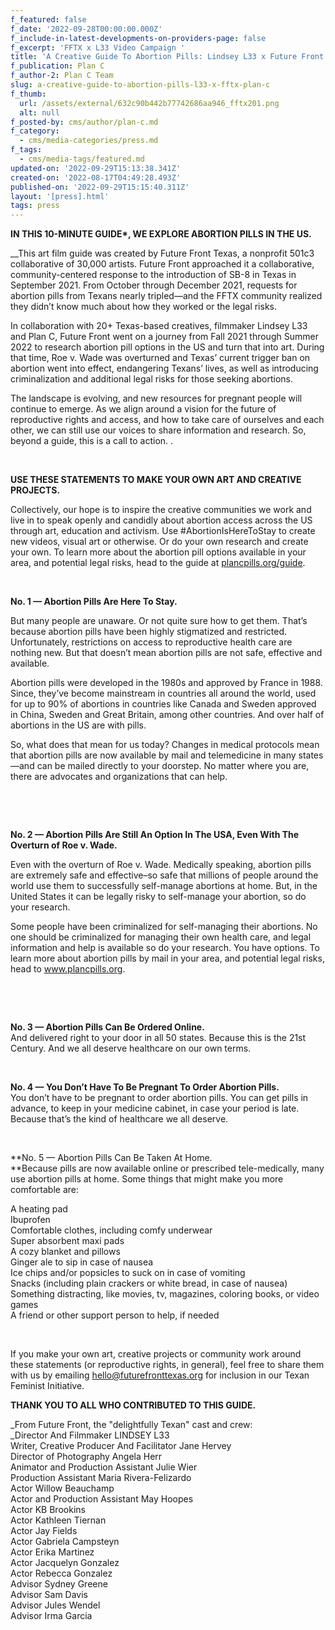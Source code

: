 ```yaml
---
f_featured: false
f_date: '2022-09-28T00:00:00.000Z'
f_include-in-latest-developments-on-providers-page: false
f_excerpt: 'FFTX x L33 Video Campaign '
title: 'A Creative Guide To Abortion Pills: Lindsey L33 x Future Front Texas x Plan C'
f_publication: Plan C
f_author-2: Plan C Team
slug: a-creative-guide-to-abortion-pills-l33-x-fftx-plan-c
f_thumb:
  url: /assets/external/632c90b442b77742686aa946_fftx201.png
  alt: null
f_posted-by: cms/author/plan-c.md
f_category:
  - cms/media-categories/press.md
f_tags:
  - cms/media-tags/featured.md
updated-on: '2022-09-29T15:13:38.341Z'
created-on: '2022-08-17T04:49:28.493Z'
published-on: '2022-09-29T15:15:40.311Z'
layout: '[press].html'
tags: press
---
```


**IN THIS 10-MINUTE GUIDE\*, WE EXPLORE ABORTION PILLS IN THE US.**

_‍_This art film guide was created by Future Front Texas, a nonprofit 501c3 collaborative of 30,000 artists. Future Front approached it a collaborative, community-centered response to the introduction of SB-8 in Texas in September 2021. From October through December 2021, requests for abortion pills from Texans nearly tripled—and the FFTX community realized they didn’t know much about how they worked or the legal risks.

In collaboration with 20+ Texas-based creatives, filmmaker Lindsey L33 and Plan C, Future Front went on a journey from Fall 2021 through Summer 2022 to research abortion pill options in the US and turn that into art. During that time, Roe v. Wade was overturned and Texas’ current trigger ban on abortion went into effect, endangering Texans’ lives, as well as introducing criminalization and additional legal risks for those seeking abortions.

The landscape is evolving, and new resources for pregnant people will continue to emerge. As we align around a vision for the future of reproductive rights and access, and how to take care of ourselves and each other, we can still use our voices to share information and research. So, beyond a guide, this is a call to action. .

‍

**USE THESE STATEMENTS TO MAKE YOUR OWN ART AND CREATIVE PROJECTS.**‍

Collectively, our hope is to inspire the creative communities we work and live in to speak openly and candidly about abortion access across the US through art, education and activism. Use #AbortionIsHereToStay to create new videos, visual art or otherwise. Or do your own research and create your own. To learn more about the abortion pill options available in your area, and potential legal risks, head to the guide at [plancpills.org/guide](https://plancpills.org/guide).

‍

**No. 1 — Abortion Pills Are Here To Stay.**

But many people are unaware. Or not quite sure how to get them. That’s because abortion pills have been highly stigmatized and restricted. Unfortunately, restrictions on access to reproductive health care are nothing new. But that doesn’t mean abortion pills are not safe, effective and available.

Abortion pills were developed in the 1980s and approved by France in 1988. Since, they’ve become mainstream in countries all around the world, used for up to 90% of abortions in countries like Canada and Sweden approved in China, Sweden and Great Britain, among other countries. And over half of abortions in the US are with pills.

So, what does that mean for us today? Changes in medical protocols mean that abortion pills are now available by mail and telemedicine in many states—and can be mailed directly to your doorstep. No matter where you are, there are advocates and organizations that can help.

‍

‍

**No. 2 — Abortion Pills Are Still An Option In The USA, Even With The Overturn of Roe v. Wade.**‍

Even with the overturn of Roe v. Wade. Medically speaking, abortion pills are extremely safe and effective–so safe that millions of people around the world use them to successfully self-manage abortions at home. But, in the United States it can be legally risky to self-manage your abortion, so do your research.

Some people have been criminalized for self-managing their abortions. No one should be criminalized for managing their own health care, and legal information and help is available so do your research. You have options. To learn more about abortion pills by mail in your area, and potential legal risks, head to www.plancpills.org.

‍

‍

**No. 3 — Abortion Pills Can Be Ordered Online.**  
And delivered right to your door in all 50 states. Because this is the 21st Century. And we all deserve healthcare on our own terms.

‍

**No. 4 — You Don’t Have To Be Pregnant To Order Abortion Pills.**  
You don’t have to be pregnant to order abortion pills. You can get pills in advance, to keep in your medicine cabinet, in case your period is late. Because that’s the kind of healthcare we all deserve.

‍

‍**No. 5 — Abortion Pills Can Be Taken At Home.  
**Because pills are now available online or prescribed tele-medically, many use abortion pills at home. Some things that might make you more comfortable are:

A heating pad  
Ibuprofen  
Comfortable clothes, including comfy underwear  
Super absorbent maxi pads  
A cozy blanket and pillows  
Ginger ale to sip in case of nausea  
Ice chips and/or popsicles to suck on in case of vomiting  
Snacks (including plain crackers or white bread, in case of nausea)  
Something distracting, like movies, tv, magazines, coloring books, or video games  
A friend or other support person to help, if needed

‍

If you make your own art, creative projects or community work around these statements (or reproductive rights, in general), feel free to share them with us by emailing hello@futurefronttexas.org for inclusion in our Texan Feminist Initiative.

**THANK YOU TO ALL WHO CONTRIBUTED TO THIS GUIDE.**

_From Future Front, the "delightfully Texan" cast and crew:  
‍_Director And Filmmaker LINDSEY L33  
Writer, Creative Producer And Facilitator Jane Hervey  
Director of Photography Angela Herr  
Animator and Production Assistant Julie Wier  
Production Assistant Maria Rivera-Felizardo  
Actor Willow Beauchamp  
Actor and Production Assistant May Hoopes  
Actor KB Brookins  
Actor Kathleen Tiernan  
Actor Jay Fields  
Actor Gabriela Campsteyn  
Actor Erika Martinez  
Actor Jacquelyn Gonzalez  
Actor Rebecca Gonzalez  
Advisor Sydney Greene  
Advisor Sam Davis  
Advisor Jules Wendel  
Advisor Irma Garcia
